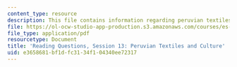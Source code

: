 ```yaml
---
content_type: resource
description: This file contains information regarding peruvian textiles and culture.
file: https://ol-ocw-studio-app-production.s3.amazonaws.com/courses/es-272-culture-tech-spring-2003/e3658681bf1dfc3134f104340ee72317_MITES_272S03_q13.pdf
file_type: application/pdf
resourcetype: Document
title: 'Reading Questions, Session 13: Peruvian Textiles and Culture'
uid: e3658681-bf1d-fc31-34f1-04340ee72317
---
```

